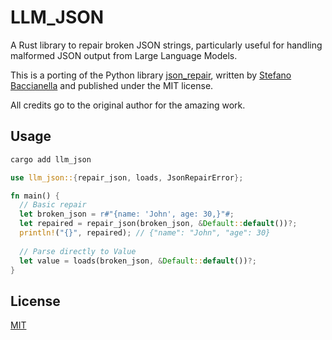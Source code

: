 # LLM_JSON

A Rust library to repair broken JSON strings, particularly useful for handling malformed JSON output from Large Language Models.

This is a porting of the Python library [json_repair](https://github.com/mangiucugna/json_repair), written by [Stefano Baccianella](https://github.com/mangiucugna) and published under the MIT license.

All credits go to the original author for the amazing work.

## Usage

```sh
cargo add llm_json
```

```rust
use llm_json::{repair_json, loads, JsonRepairError};

fn main() {
  // Basic repair
  let broken_json = r#"{name: 'John', age: 30,}"#;
  let repaired = repair_json(broken_json, &Default::default())?;
  println!("{}", repaired); // {"name": "John", "age": 30}
  
  // Parse directly to Value
  let value = loads(broken_json, &Default::default())?;
}
```

## License

[MIT](/LICENSE.md)